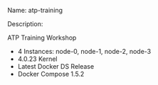 Name: atp-training

Description:

ATP Training Workshop

- 4 Instances: node-0, node-1, node-2, node-3
- 4.0.23 Kernel
- Latest Docker DS Release
- Docker Compose 1.5.2
